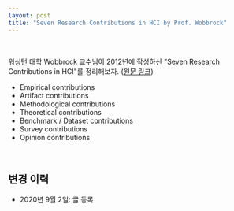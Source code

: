 ```yaml
---
layout: post
title: "Seven Research Contributions in HCI by Prof. Wobbrock"
---
```

<br>

워싱턴 대학 Wobbrock 교수님이 2012년에 작성하신 "Seven Research Contributions in HCI"를 정리해보자. (<a href="http://faculty.washington.edu/wobbrock/pubs/Wobbrock-2012.pdf">원문 링크</a>)


* Empirical contributions
* Artifact contributions
* Methodological contributions
* Theoretical contributions
* Benchmark / Dataset contributions
* Survey contributions
* Opinion contributions


<br>

## 변경 이력
* 2020년 9월 2일: 글 등록

